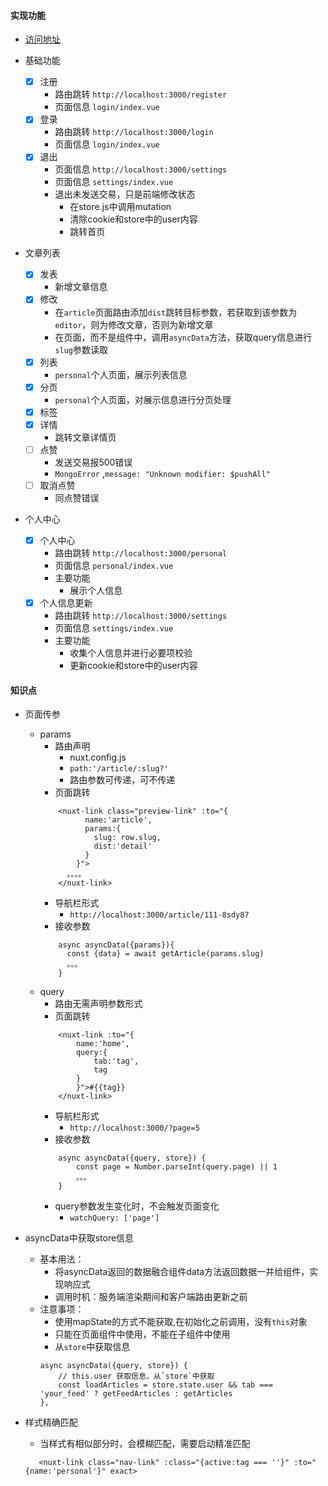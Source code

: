 #### 实现功能
- [访问地址](http://39.108.74.238:8088/)

- 基础功能
    - [x] 注册
        - 路由跳转 `http://localhost:3000/register`
        - 页面信息 `login/index.vue`
    - [x] 登录
        - 路由跳转 `http://localhost:3000/login`
        - 页面信息 `login/index.vue`
    - [x] 退出
        - 页面信息 `http://localhost:3000/settings`
        - 页面信息 `settings/index.vue`
        - 退出未发送交易，只是前端修改状态
            - 在store.js中调用mutation
            - 清除cookie和store中的user内容
            - 跳转首页
    
- 文章列表
    - [x] 发表  
        - 新增文章信息
    - [x] 修改
        - 在`article`页面路由添加`dist`跳转目标参数，若获取到该参数为`editor`，则为修改文章，否则为新增文章
        - 在页面，而不是组件中，调用`asyncData`方法，获取query信息进行`slug`参数读取
    - [x] 列表
        - `personal`个人页面，展示列表信息
    - [x] 分页
        - `personal`个人页面，对展示信息进行分页处理
    - [x] 标签
    - [x] 详情
        - 跳转文章详情页
    - [ ] 点赞
        - 发送交易报500错误
        - `MongoError` ,`message: "Unknown modifier: $pushAll"`
    - [ ] 取消点赞
        - 同点赞错误
    
- 个人中心
    - [x] 个人中心
        - 路由跳转 `http://localhost:3000/personal`
        - 页面信息  `personal/index.vue`
        - 主要功能
            - 展示个人信息
    - [x] 个人信息更新
        - 路由跳转 `http://localhost:3000/settings`
        - 页面信息 `settings/index.vue`
        - 主要功能
            - 收集个人信息并进行必要项校验
            - 更新cookie和store中的user内容

#### 知识点

- 页面传参
    - params
        - 路由声明
           - nuxt.config.js     
           - `path:'/article/:slug?'`
           - 路由参数可传递，可不传递
        - 页面跳转
        ```
            <nuxt-link class="preview-link" :to="{
                  name:'article',
                  params:{
                    slug: row.slug,
                    dist:'detail'
                  }
                }">
              。。。。
            </nuxt-link>
        ```
        - 导航栏形式
            - `http://localhost:3000/article/111-8sdy87`
        - 接收参数
        ```
            async asyncData({params}){
              const {data} = await getArticle(params.slug)
              。。。
            }
        ```
    - query
        - 路由无需声明参数形式
        - 页面跳转
        ```
            <nuxt-link :to="{
                name:'home',
                query:{
                    tab:'tag',
                    tag
                }
                }">#{{tag}}
            </nuxt-link>
        ```
        - 导航栏形式
            - `http://localhost:3000/?page=5`
        - 接收参数
        ```
            async asyncData({query, store}) {
                const page = Number.parseInt(query.page) || 1
                。。。
            }
        ```
        - query参数发生变化时，不会触发页面变化
            - `watchQuery: ['page']`
     
- asyncData中获取store信息
    - 基本用法：
        - 将asyncData返回的数据融合组件data方法返回数据一并给组件，实现响应式
        - 调用时机：服务端渲染期间和客户端路由更新之前
    - 注意事项：
        - 使用mapState的方式不能获取,在初始化之前调用，没有`this`对象
        - 只能在页面组件中使用，不能在子组件中使用
        - 从`store`中获取信息
        ```
        async asyncData({query, store}) {
            // this.user 获取信息，从`store`中获取
            const loadArticles = store.state.user && tab === 'your_feed' ? getFeedArticles : getArticles
        },
        ```
    
- 样式精确匹配
    - 当样式有相似部分时，会模糊匹配，需要启动精准匹配
    ```
       <nuxt-link class="nav-link" :class="{active:tag === ''}" :to="{name:'personal'}" exact>
    ```
